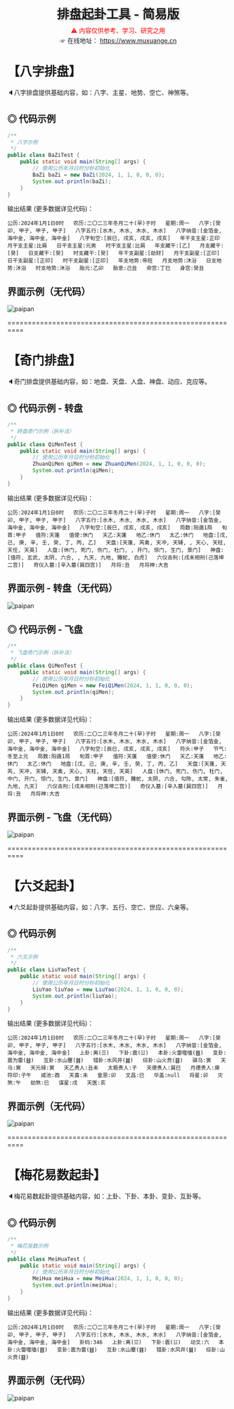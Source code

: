 <h1 align="center" style="text-shadow:2px 2px 5px rgb(190, 190, 190);">
    排盘起卦工具 - 简易版
</h1>
<p align="center" style="margin:-11px 0 -11px 0; color:red;">
    ⚠ 内容仅供参考、学习、研究之用
</p>
<p align="center">
    ☞ 在线地址：
    <a href="https://www.muxuange.cn/gongju">
    	https://www.muxuange.cn
    </a>
</p>

# **【八字排盘】**

🔈八字排盘提供基础内容，如：八字、主星、地势、空亡、神煞等。

## ◎ 代码示例

```java
/**
 * 八字示例
 */
public class BaZiTest {
    public static void main(String[] args) {
        // 使用公历年月日时分秒初始化
        BaZi baZi = new BaZi(2024, 1, 1, 0, 0, 0);
        System.out.println(baZi);
    }
}
```

输出结果 (更多数据详见代码)：

```
公历:2024年1月1日0时   农历:二〇二三年冬月二十(早)子时   星期:周一   八字:[癸卯, 甲子, 甲子, 甲子]   八字五行:[水木, 木水, 木水, 木水]   八字纳音:[金箔金, 海中金, 海中金, 海中金]   八字旬空:[辰巳, 戌亥, 戌亥, 戌亥]   年干支主星:正印   月干支主星:比肩   日干支主星:元男   时干支主星:比肩   年支藏干:[乙]   月支藏干:[癸]   日支藏干:[癸]   时支藏干:[癸]   年干支副星:[劫财]   月干支副星:[正印]   日干支副星:[正印]   时干支副星:[正印]   年支地势:帝旺   月支地势:沐浴   日支地势:沐浴   时支地势:沐浴   胎元:乙卯   胎息:己丑   命宫:丁巳   身宫:癸丑          
```

## 界面示例（无代码）

![paipan](https://muxuange-pic.oss-cn-qingdao.aliyuncs.com/2024/05/09/28646508-b19a-4b53-9d3e-8985a7325e54.png)

==========================================================

# 【**奇门排盘**】

🔈奇门排盘提供基础内容，如：地盘、天盘、人盘、神盘、动应、克应等。

## ◎ 代码示例 - 转盘

```java
/**
 * 转盘奇门示例（拆补法）
 */
public class QiMenTest {
    public static void main(String[] args) {
        // 使用公历年月日时分秒初始化
        ZhuanQiMen qiMen = new ZhuanQiMen(2024, 1, 1, 0, 0, 0);
        System.out.println(qiMen);
    }
}
```

输出结果 (更多数据详见代码)：

```
公历:2024年1月1日0时   农历:二〇二三年冬月二十(早)子时   星期:周一   八字:[癸卯, 甲子, 甲子, 甲子]   八字五行:[水木, 木水, 木水, 木水]   八字纳音:[金箔金, 海中金, 海中金, 海中金]   八字旬空:[辰巳, 戌亥, 戌亥, 戌亥]   局数:阳遁1局   旬首:甲子   值符:天蓬   值使:休门   天乙:天蓬   地乙:休门   太乙:休门   地盘:[戊, 己, 庚, 辛, 壬, 癸, 丁, 丙, 乙]   天盘:[天蓬, 芮禽, 天冲, 天辅, , 天心, 天柱, 天任, 天英]   人盘:[休门, 死门, 伤门, 杜门, , 开门, 惊门, 生门, 景门]   神盘:[值符, 玄武, 太阴, 六合, , 九天, 九地, 螣蛇, 白虎]   六仪击刑:[戌未相刑(己落坤二宫)]   奇仪入墓:[辛入墓(巽四宫)]   月将:丑   月将神:大吉          
```

## 界面示例 - 转盘（无代码）

![paipan](https://muxuange-pic.oss-cn-qingdao.aliyuncs.com/2024/05/09/33ccb44d-fcdd-4be9-8c02-7b09995ccd36.png)

## ◎ 代码示例 - 飞盘

```java
/**
 * 飞盘奇门示例（拆补法）
 */
public class QiMenTest {
    public static void main(String[] args) {
        // 使用公历年月日时分秒初始化
        FeiQiMen qiMen = new FeiQiMen(2024, 1, 1, 0, 0, 0);
        System.out.println(qiMen);
    }
}
```

输出结果 (更多数据详见代码)：

```
公历:2024年1月1日0时   农历:二〇二三年冬月二十(早)子时   星期:周一   八字:[癸卯, 甲子, 甲子, 甲子]   八字五行:[水木, 木水, 木水, 木水]   八字纳音:[金箔金, 海中金, 海中金, 海中金]   八字旬空:[辰巳, 戌亥, 戌亥, 戌亥]   符头:甲子   节气:冬至上元   局数:阳遁1局   旬首:甲子   值符:天蓬   值使:休门   天乙:天蓬   地乙:休门   太乙:休门   地盘:[戊, 己, 庚, 辛, 壬, 癸, 丁, 丙, 乙]   天盘:[天蓬, 天芮, 天冲, 天辅, 天禽, 天心, 天柱, 天任, 天英]   人盘:[休门, 死门, 伤门, 杜门, 中门, 开门, 惊门, 生门, 景门]   神盘:[值符, 螣蛇, 太阴, 六合, 勾陈, 太常, 朱雀, 九地, 九天]   六仪击刑:[戌未相刑(己落坤二宫)]   奇仪入墓:[辛入墓(巽四宫)]   月将:丑   月将神:大吉          
```

## 界面示例 - 飞盘（无代码）

![paipan](https://muxuange-pic.oss-cn-qingdao.aliyuncs.com/2024/05/09/db754b33-b056-4a1b-8194-ea5993b20e1a.png)

==========================================================

# **【六爻起卦】**

🔈六爻起卦提供基础内容，如：八字、五行、空亡、世应、六亲等。

## ◎ 代码示例

```java
/**
 * 六爻示例
 */
public class LiuYaoTest {
    public static void main(String[] args) {
        // 使用公历年月日时分秒初始化
        LiuYao liuYao = new LiuYao(2024, 1, 1, 0, 0, 0);
        System.out.println(liuYao);
    }
}
```

输出结果 (更多数据详见代码)：

```
公历:2024年1月1日0时   农历:二〇二三年冬月二十(早)子时   星期:周一   八字:[癸卯, 甲子, 甲子, 甲子]   八字五行:[水木, 木水, 木水, 木水]   八字纳音:[金箔金, 海中金, 海中金, 海中金]   上卦:离(☲)   下卦:震(☳)   本卦:火雷噬嗑(䷔)   变卦:震为雷(䷲)   互卦:水山蹇(䷦)   错卦:水风井(䷯)   综卦:山火贲(䷕)   驿马:寅   天马:寅   天元禄:寅   天乙贵人:丑未   太极贵人:子   天德贵人:巽巳   月德贵人:庚   符印:子午   咸池:酉   天喜:未   皇恩:卯   文昌:巳   华盖:null   将星:卯   灾煞:午   劫煞:巳   谋星:戌   天医:亥          
```

## 界面示例（无代码）

![paipan](https://muxuange-pic.oss-cn-qingdao.aliyuncs.com/2024/05/09/df8a7b74-40b8-43be-91d8-cb752cdf2767.png)

==========================================================

# **【梅花易数起卦】**

🔈梅花易数起卦提供基础内容，如：上卦、下卦、本卦、变卦、互卦等。

## ◎ 代码示例

```java
/**
 * 梅花易数示例
 */
public class MeiHuaTest {
    public static void main(String[] args) {
        // 使用公历年月日时分秒初始化
        MeiHua meiHua = new MeiHua(2024, 1, 1, 0, 0, 0);
        System.out.println(meiHua);
    }
}
```

输出结果 (更多数据详见代码)：

```
公历:2024年1月1日0时   农历:二〇二三年冬月二十(早)子时   星期:周一   八字:[癸卯, 甲子, 甲子, 甲子]   八字五行:[水木, 木水, 木水, 木水]   八字纳音:[金箔金, 海中金, 海中金, 海中金]   卦码:346   上卦:离(☲)   下卦:震(☳)   动爻:六   本卦:火雷噬嗑(䷔)   变卦:震为雷(䷲)   互卦:水山蹇(䷦)   错卦:水风井(䷯)   综卦:山火贲(䷕)           
```

## 界面示例（无代码）

![paipan](https://muxuange-pic.oss-cn-qingdao.aliyuncs.com/2024/05/09/59c24c37-00e1-494f-9adb-7e56159307de.png)
